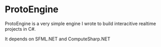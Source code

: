 # ProtoEngine

ProtoEngine is a very simple engine I wrote to build interacitive realtime projects in C#.

It depends on SFML.NET and ComputeSharp.NET
